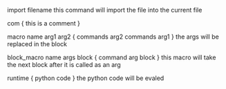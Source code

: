 import filename 
this command will import the file into the current file 

com
{
  this is a comment
}

macro name arg1 arg2
{
  commands arg2
  commands arg1
}
the args will be replaced in the block 

block_macro name args block
{
  command arg 
  block
}
this macro will take the next block after it is called as an arg 

runtime
{
  python code 
}
the python code will be evaled
